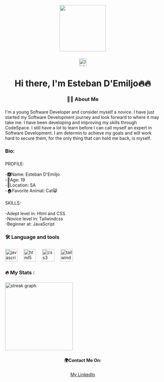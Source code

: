 <div align="center">
  <img height="150" src="https://media.giphy.com/media/M9gbBd9nbDrOTu1Mqx/giphy.gif"  />
</div>

###

<div align="center">
  <img src="https://img.shields.io/static/v1?message=LinkedIn&logo=linkedin&label=&color=0077B5&logoColor=white&labelColor=&style=for-the-badge" height="25" alt="linkedin logo"  />
</div>

###

<h1 align="center">Hi there, I'm Esteban D'Emiljo🔥🔥</h1>

###

<h3 align="center">👩‍💻  About Me</h3>

###

<p align="left">I'm a young Software Developer and consider myself a novice. I have just started my Software Development journey and look forward to where it may take me. I have been developing  and improving my skills through CodeSpace. I still have a lot to learn before I can call myself an expert in Software Development. I am determin to achieve my goals and will work hard to secure them, for the only thing that can hold me back, is myself.</p>

###

<h3 align="left">Bio:</h3>

###

<p align="left">PROFILE:<br><br>-🅰️Name: Esteban D'Emiljo<br>-🎂Age: 19<br>-📌Location: SA<br>-🏠Favorite Animal: Cat😸<br><br>SKILLS:<br><br>-Adept level in: Html and CSS<br>-Novice level in: Tailwindcss<br>-Beginner at: JavaScript</p>

###

<h3 align="left">🛠 Language and tools</h3>

###

<div align="left">
  <img src="https://cdn.jsdelivr.net/gh/devicons/devicon/icons/javascript/javascript-original.svg" height="40" alt="javascript logo"  />
  <img width="12" />
  <img src="https://cdn.jsdelivr.net/gh/devicons/devicon/icons/html5/html5-original.svg" height="40" alt="html5 logo"  />
  <img width="12" />
  <img src="https://cdn.jsdelivr.net/gh/devicons/devicon/icons/css3/css3-original.svg" height="40" alt="css3 logo"  />
  <img width="12" />
  <img src="https://cdn.jsdelivr.net/gh/devicons/devicon/icons/tailwindcss/tailwindcss-original-wordmark.svg" height="40" alt="tailwindcss logo"  />
</div>

###

<h3 align="left">🔥   My Stats :</h3>

###

<div align="left">
  <img src="https://github-readme-stats.vercel.app/api?username=EstebanDiaz43&show_icons=true&theme=radical" height="220" alt="streak graph"  />
</div>

###

<h4 align="center">🌍Contact Me On:</h4>

###

<p align="center"><a href="https://www.linkedin.com/in/esteban-demiljo-b91ba2351/">My LinkedIn </a></p>

###
